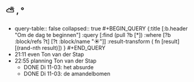 ## ⛅ , °
- query-table:: false
  collapsed:: true
  #+BEGIN_QUERY 
  {:title [:b.header "Om de dag te beginnen"]
   :query [:find (pull ?b [*])
     :where 
       [?b :block/refs ?t]
       [?t :block/name "☀️"]]
   :result-transform ( fn [result] [(rand-nth result)])
  }
  #+END_QUERY
- 21:11 even Ton van der Stap
- 22:55 planning Ton van der Stap
	- DONE Di 11-03: het absurde
	- DONE Di 11-03: de amandelbomen